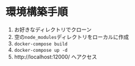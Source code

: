 # 環境構築手順

1. お好きなディレクトリでクローン
2. 空の`node_modules`ディレクトリをローカルに作成
3. `docker-compose build`
4. `docker-compose up -d`
5. http://localhost:12000/ へアクセス
